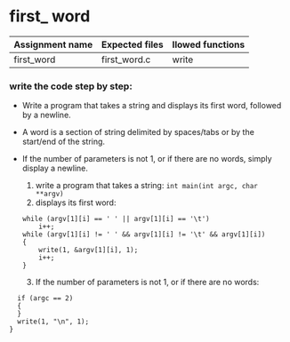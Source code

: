 # first_ word

| Assignment name | Expected files | llowed functions |
| --------------- | -------------  | ---------------- |
| first_word      | first_word.c   | write            |

### write the code step by step:
* Write a program that takes a string and displays its first word, followed by a newline.
* A word is a section of string delimited by spaces/tabs or by the start/end of the string.
* If the number of parameters is not 1, or if there are no words, simply display a newline.

  1. write a program that takes a string: ``` int main(int argc, char **argv) ```
  2. displays its first word:
  ```
  while (argv[1][i] == ' ' || argv[1][i] == '\t')
      i++;
  while (argv[1][i] != ' ' && argv[1][i] != '\t' && argv[1][i])
  {
      write(1, &argv[1][i], 1);
      i++;
  }
  ```
  3. If the number of parameters is not 1, or if there are no words:
```
  if (argc == 2)
  {
  }
  write(1, "\n", 1);
}
```
  
    
